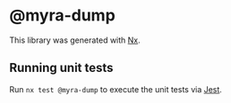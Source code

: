 # @myra-dump

This library was generated with [Nx](https://nx.dev).

## Running unit tests

Run `nx test @myra-dump` to execute the unit tests via [Jest](https://jestjs.io).
